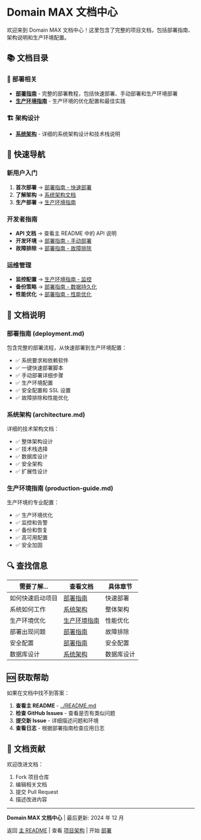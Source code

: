 # Domain MAX 文档中心

欢迎来到 Domain MAX 文档中心！这里包含了完整的项目文档，包括部署指南、架构说明和生产环境配置。

## 📚 文档目录

### 🚀 部署相关

- **[部署指南](deployment.md)** - 完整的部署教程，包括快速部署、手动部署和生产环境部署
- **[生产环境指南](production-guide.md)** - 生产环境的优化配置和最佳实践

### 🏗️ 架构设计

- **[系统架构](architecture.md)** - 详细的系统架构设计和技术栈说明

## 🎯 快速导航

### 新用户入门

1. **首次部署** → [部署指南 - 快速部署](deployment.md#-快速部署-推荐)
2. **了解架构** → [系统架构文档](architecture.md)
3. **生产部署** → [生产环境指南](production-guide.md)

### 开发者指南

- **API 文档** → 查看主 README 中的 API 说明
- **开发环境** → [部署指南 - 手动部署](deployment.md#-手动部署)
- **故障排除** → [部署指南 - 故障排除](deployment.md#-故障排除)

### 运维管理

- **监控配置** → [生产环境指南 - 监控](production-guide.md)
- **备份策略** → [部署指南 - 数据持久化](deployment.md#-数据持久化)
- **性能优化** → [部署指南 - 性能优化](deployment.md#-性能优化)

## 📖 文档说明

### 部署指南 (deployment.md)

包含完整的部署流程，从快速部署到生产环境配置：

- ✅ 系统要求和依赖软件
- ✅ 一键快速部署脚本
- ✅ 手动部署详细步骤
- ✅ 生产环境配置
- ✅ 安全配置和 SSL 设置
- ✅ 故障排除和性能优化

### 系统架构 (architecture.md)

详细的技术架构文档：

- ✅ 整体架构设计
- ✅ 技术栈选择
- ✅ 数据库设计
- ✅ 安全架构
- ✅ 扩展性设计

### 生产环境指南 (production-guide.md)

生产环境的专业配置：

- ✅ 生产环境优化
- ✅ 监控和告警
- ✅ 备份和恢复
- ✅ 高可用配置
- ✅ 安全加固

## 🔍 查找信息

| 需要了解...      | 查看文档                            | 具体章节   |
| ---------------- | ----------------------------------- | ---------- |
| 如何快速启动项目 | [部署指南](deployment.md)           | 快速部署   |
| 系统如何工作     | [系统架构](architecture.md)         | 整体架构   |
| 生产环境优化     | [生产环境指南](production-guide.md) | 性能优化   |
| 部署出现问题     | [部署指南](deployment.md)           | 故障排除   |
| 安全配置         | [部署指南](deployment.md)           | 安全配置   |
| 数据库设计       | [系统架构](architecture.md)         | 数据库设计 |

## 🆘 获取帮助

如果在文档中找不到答案：

1. **查看主 README** - [../README.md](../README.md)
2. **检查 GitHub Issues** - 查看是否有类似问题
3. **提交新 Issue** - 详细描述问题和环境
4. **查看日志** - 根据部署指南检查应用日志

## 📝 文档贡献

欢迎改进文档：

1. Fork 项目仓库
2. 编辑相关文档
3. 提交 Pull Request
4. 描述改进内容

---

**Domain MAX 文档中心** | 最后更新: 2024 年 12 月

返回 [主 README](../README.md) | 查看 [项目架构](architecture.md) | 开始 [部署](deployment.md)
